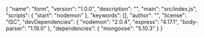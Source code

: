{
  "name": "form",
  "version": "1.0.0",
  "description": "",
  "main": "src/index.js",
  "scripts": {
    "start": "nodemon"
  },
  "keywords": [],
  "author": "",
  "license": "ISC",
  "devDependencies": {
    "nodemon": "2.0.4",
    "express": "4.17.1",
    "body-parser": "1.19.0"
  },
  "dependencies": {
    "mongoose": "5.10.3"
  }
}
